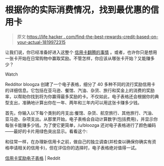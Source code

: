# 根据你的实际消费情况，找到最优惠的信用卡

> 原文:[https://life hacker . com/find-the-best-rewards-credit-based-on-your-actual-1819972315](https://lifehacker.com/find-the-best-rewards-credit-card-based-on-your-actual-1819972315)

让我们说，你已经准备好进入这整个 [信用卡翻腾的事情](https://lifehacker.com/beat-credit-card-companies-at-their-own-game-by-churni-1819822277) 。或者，也许你只是想用一张卡开始在日常购物中赢取奖励。不管怎样，你应该从哪张卡开始？又能赚多少？

Watch

Redditor bloogza 创建了一个电子表格，细分了 40 多种不同的流行奖励信用卡的详细信息。它包括在亚马逊、餐馆、汽油、杂货、旅行和奖金上的消费的奖励率，以帮助你找到将为你赢得最多奖励的卡。不仅如此，电子表格还会根据你的典型支出，准确地计算出你在一年、两年和三年内可以用这张卡赚多少钱。

首先，你输入以下每个类别的月支出:餐馆、杂货、航空旅行、其他旅行、汽油、亚马逊、杂项支出。从那里开始，电子表格会自动计算数字(包括费用)，并显示你每张卡能赚多少钱。为了使它更简单，/u/bloozga 还对电子表格进行了颜色编码——最好的卡片用绿色突出显示。看看这个:

和往常一样，在办理新信用卡之前，做自己的独立调查(并检查以确保你确实有资格申请相关的信用卡)，但在评估你的选择时，电子表格绝对值得一试。

[信用卡奖励电子表格](https://www.reddit.com/r/Frugal/comments/789rwq/i_made_a_spreadsheet_to_find_out_which_credit/) | Reddit